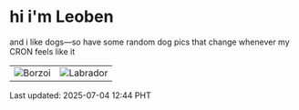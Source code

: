 # hi i'm Leoben

and i like dogs—so have some random dog pics that change whenever my CRON feels like it

|  |  |
|--------|----------|
| ![Borzoi](https://random-dog-vercel.vercel.app/api/random-borzoi?v=1751604255) | ![Labrador](https://random-dog-vercel.vercel.app/api/random-labrador?v=1751604255) |

Last updated: 2025-07-04 12:44 PHT
